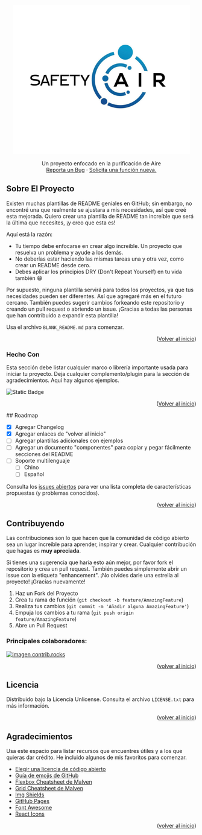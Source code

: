 <!-- Mejorada la compatibilidad del enlace "Volver al inicio": Ver: https://github.com/othneildrew/Best-README-Template/pull/73 -->
<a id="readme-top"></a>
<!--
*** ¡Gracias por revisar el Best-README-Template! Si tienes una sugerencia
*** que lo haga aún mejor, por favor fork el repositorio y crea un pull request
*** o simplemente abre un issue con la etiqueta "enhancement".
*** ¡No olvides darle una estrella al proyecto!
*** ¡Gracias nuevamente! Ahora, ve y crea algo INCREÍBLE! :D
-->



<!-- ESCUDOS DEL PROYECTO -->
<!--
*** Estoy usando enlaces de estilo "referencia" en markdown para mayor legibilidad.
*** Los enlaces de referencia se encierran entre corchetes [ ] en lugar de paréntesis ( ).
*** Consulta la parte inferior de este documento para la declaración de las variables de referencia
*** para contributors-url, forks-url, etc. Esta es una sintaxis opcional y concisa que puedes usar.
*** https://www.markdownguide.org/basic-syntax/#reference-style-links
-->



<!-- LOGO DEL PROYECTO -->
<br />
<div align="center">
  <a href="https://github.com/othneildrew/Best-README-Template">
    <img src="images/Post de Facebook Logo Vibras simple amarillo.png" alt="Logo" width="470" height="394">
  </a>
  <p align="center">
    Un proyecto enfocado en la purificación de Aire
    <br />
    <a href="https://github.com/Mtt1-dev/SafetyAir/issues/new?labels=bug&template=bug-report---.md">Reporta un Bug</a>
    &middot;
    <a href="https://github.com/Mtt1-dev/SafetyAir/issues/new?labels=enhancement&template=feature-request---.md">Solicita una función nueva.</a>
  </p>
</div>

<!-- SOBRE EL PROYECTO -->
## Sobre El Proyecto

Existen muchas plantillas de README geniales en GitHub; sin embargo, no encontré una que realmente se ajustara a mis necesidades, así que creé esta mejorada. Quiero crear una plantilla de README tan increíble que será la última que necesites, ¡y creo que esta es!

Aquí está la razón:
* Tu tiempo debe enfocarse en crear algo increíble. Un proyecto que resuelva un problema y ayude a los demás.
* No deberías estar haciendo las mismas tareas una y otra vez, como crear un README desde cero.
* Debes aplicar los principios DRY (Don't Repeat Yourself) en tu vida también :smile:

Por supuesto, ninguna plantilla servirá para todos los proyectos, ya que tus necesidades pueden ser diferentes. Así que agregaré más en el futuro cercano. También puedes sugerir cambios forkeando este repositorio y creando un pull request o abriendo un issue. ¡Gracias a todas las personas que han contribuido a expandir esta plantilla!

Usa el archivo `BLANK_README.md` para comenzar.

<p align="right">(<a href="#readme-top">Volver al inicio</a>)</p>

### Hecho Con

Esta sección debe listar cualquier marco o librería importante usada para iniciar tu proyecto. Deja cualquier complemento/plugin para la sección de agradecimientos. Aquí hay algunos ejemplos.

![Static Badge](https://img.shields.io/badge/JavaScript?style=for-the-badge&logo=JavaScript)


<p align="right">(<a href="#readme-top">Volver al inicio</a>)</p>
<!-- ROADMAP -->
## Roadmap

- [x] Agregar Changelog
- [x] Agregar enlaces de "volver al inicio"
- [ ] Agregar plantillas adicionales con ejemplos
- [ ] Agregar un documento "componentes" para copiar y pegar fácilmente secciones del README
- [ ] Soporte multilenguaje
    - [ ] Chino
    - [ ] Español

Consulta los [issues abiertos](https://github.com/othneildrew/Best-README-Template/issues) para ver una lista completa de características propuestas (y problemas conocidos).

<p align="right">(<a href="#readme-top">volver al inicio</a>)</p>

<!-- CONTRIBUCIÓN -->
## Contribuyendo

Las contribuciones son lo que hacen que la comunidad de código abierto sea un lugar increíble para aprender, inspirar y crear. Cualquier contribución que hagas es **muy apreciada**.

Si tienes una sugerencia que haría esto aún mejor, por favor fork el repositorio y crea un pull request. También puedes simplemente abrir un issue con la etiqueta "enhancement".
¡No olvides darle una estrella al proyecto! ¡Gracias nuevamente!

1. Haz un Fork del Proyecto
2. Crea tu rama de función (`git checkout -b feature/AmazingFeature`)
3. Realiza tus cambios (`git commit -m 'Añadir alguna AmazingFeature'`)
4. Empuja los cambios a tu rama (`git push origin feature/AmazingFeature`)
5. Abre un Pull Request

### Principales colaboradores:

<a href="https://github.com/othneildrew/Best-README-Template/graphs/contributors">
  <img src="https://contrib.rocks/image?repo=othneildrew/Best-README-Template" alt="imagen contrib.rocks" />
</a>

<p align="right">(<a href="#readme-top">volver al inicio</a>)</p>

<!-- LICENCIA -->
## Licencia

Distribuido bajo la Licencia Unlicense. Consulta el archivo `LICENSE.txt` para más información.

<p align="right">(<a href="#readme-top">volver al inicio</a>)</p>

<!-- AGRADECIMIENTOS -->
## Agradecimientos

Usa este espacio para listar recursos que encuentres útiles y a los que quieras dar crédito. He incluido algunos de mis favoritos para comenzar.

* [Elegir una licencia de código abierto](https://choosealicense.com)
* [Guía de emojis de GitHub](https://www.webpagefx.com/tools/emoji-cheat-sheet)
* [Flexbox Cheatsheet de Malven](https://flexbox.malven.co/)
* [Grid Cheatsheet de Malven](https://grid.malven.co/)
* [Img Shields](https://shields.io)
* [GitHub Pages](https://pages.github.com)
* [Font Awesome](https://fontawesome.com)
* [React Icons](https://react-icons.github.io/react-icons/search)

<p align="right">(<a href="#readme-top">volver al inicio</a>)</p>

